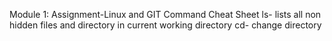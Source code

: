 Module 1: Assignment-Linux and GIT Command Cheat Sheet
ls- lists all non hidden files and directory in current working directory
cd- change directory 
